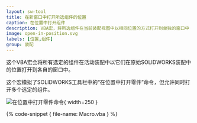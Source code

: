 ```yaml
---
layout: sw-tool
title: 在新窗口中打开所选组件的位置
caption: 在位置中打开组件
description: VBA宏，将所选组件在当前装配视图中以相同位置的方式打开到单独的窗口中
image: open-in-position.svg
labels: [位置,组件]
group: 装配
---
```

这个VBA宏会将所有选定的组件在活动装配中以它们在原始SOLIDWORKS装配中的位置打开到各自的窗口中。

这个宏模拟了SOLIDWORKS工具栏中的“在位置中打开零件”命令，但允许同时打开多个选定的组件。

![在位置中打开零件命令](open-part-in-position-command.png){ width=250 }

{% code-snippet { file-name: Macro.vba } %}